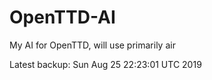 # OpenTTD-AI
My AI for OpenTTD, will use primarily air

Latest backup: Sun Aug 25 22:23:01 UTC 2019

